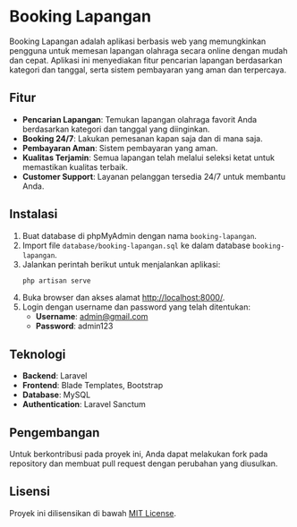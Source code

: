 # Booking Lapangan

Booking Lapangan adalah aplikasi berbasis web yang memungkinkan pengguna untuk memesan lapangan olahraga secara online dengan mudah dan cepat. Aplikasi ini menyediakan fitur pencarian lapangan berdasarkan kategori dan tanggal, serta sistem pembayaran yang aman dan terpercaya.

## Fitur

- **Pencarian Lapangan**: Temukan lapangan olahraga favorit Anda berdasarkan kategori dan tanggal yang diinginkan.
- **Booking 24/7**: Lakukan pemesanan kapan saja dan di mana saja.
- **Pembayaran Aman**: Sistem pembayaran yang aman.
- **Kualitas Terjamin**: Semua lapangan telah melalui seleksi ketat untuk memastikan kualitas terbaik.
- **Customer Support**: Layanan pelanggan tersedia 24/7 untuk membantu Anda.

## Instalasi

1. Buat database di phpMyAdmin dengan nama `booking-lapangan`.
2. Import file `database/booking-lapangan.sql` ke dalam database `booking-lapangan`.
3. Jalankan perintah berikut untuk menjalankan aplikasi:
   ```bash
   php artisan serve
   ```
4. Buka browser dan akses alamat [http://localhost:8000/](http://localhost:8000/).
5. Login dengan username dan password yang telah ditentukan:
   - **Username**: admin@gmail.com
   - **Password**: admin123

## Teknologi

- **Backend**: Laravel
- **Frontend**: Blade Templates, Bootstrap
- **Database**: MySQL
- **Authentication**: Laravel Sanctum

## Pengembangan

Untuk berkontribusi pada proyek ini, Anda dapat melakukan fork pada repository dan membuat pull request dengan perubahan yang diusulkan.

## Lisensi

Proyek ini dilisensikan di bawah [MIT License](LICENSE).

